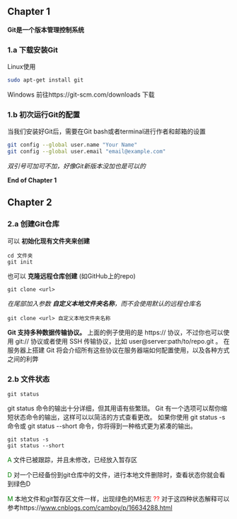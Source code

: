 ## Chapter 1
__Git是一个版本管理控制系统__
### 1.a 下载安装Git
Linux使用 
```bash 
sudo apt-get install git
```
Windows
前往https://git-scm.com/downloads 下载


### 1.b 初次运行Git的配置
当我们安装好Git后，需要在Git bash或者terminal进行作者和邮箱的设置
```bash
git config --global user.name "Your Name"
git config --global user.email "email@example.com"
```
_双引号可加可不加，好像Git新版本没加也是可以的_

__End of Chapter 1__

## Chapter 2

### 2.a 创建Git仓库
可以 __初始化现有文件夹来创建__
```shell
cd 文件夹 
git init
```
也可以 __克隆远程仓库创建__ (如GitHub上的repo) 
```shell
git clone <url>
```
_在尾部加入参数 __自定义本地文件夹名称__，而不会使用默认的远程仓库名_
```
git clone <url> 自定义本地文件夹名称
```


__Git 支持多种数据传输协议。__ 上面的例子使用的是 https:// 协议，不过你也可以使用 git:// 协议或者使用 SSH 传输协议，比如 user@server:path/to/repo.git 。 在服务器上搭建 Git 将会介绍所有这些协议在服务器端如何配置使用，以及各种方式之间的利弊

### 2.b 文件状态
```
git status
```
git status 命令的输出十分详细，但其用语有些繁琐。 Git 有一个选项可以帮你缩短状态命令的输出，这样可以以简洁的方式查看更改。 如果你使用 git status -s 命令或 git status --short 命令，你将得到一种格式更为紧凑的输出。
```
git status -s
git status --short
```

<font color=Green>A</font> 文件已被跟踪，并且未修改，已经放入暂存区

<font color=Green>D</font> 对一个已经备份到git仓库中的文件，进行本地文件删除时，查看状态你就会看到绿色D

<font color=Green>M</font> 本地文件和git暂存区文件一样，出现绿色的M标志
<font color=Red>??</font>
对于这四种状态解释可以参考https://www.cnblogs.com/camboy/p/16634288.html
